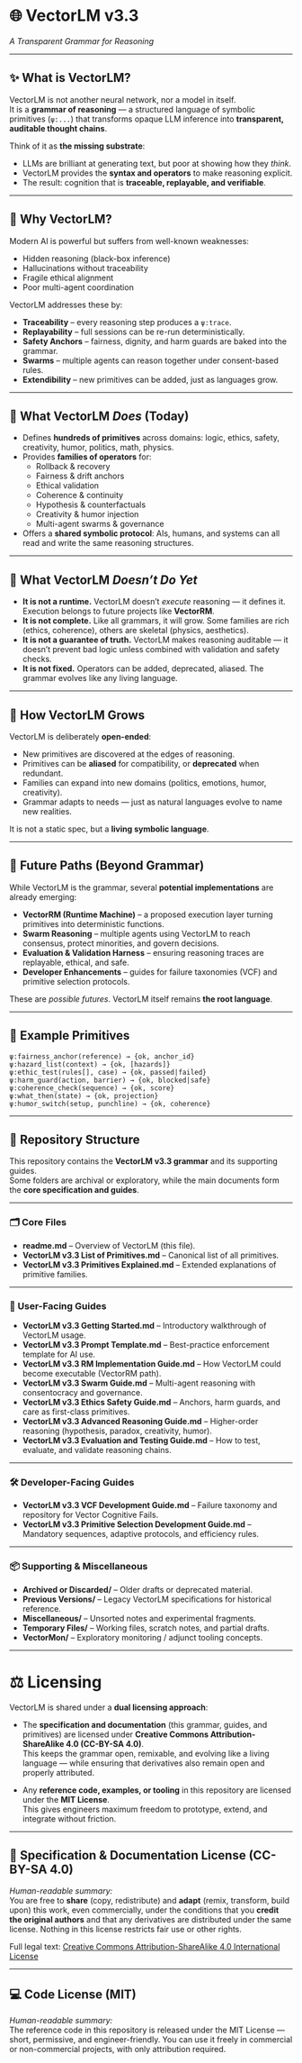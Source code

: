 # 🌐 VectorLM v3.3  
*A Transparent Grammar for Reasoning*

---

## ✨ What is VectorLM?

VectorLM is not another neural network, nor a model in itself.  
It is a **grammar of reasoning** — a structured language of symbolic primitives (`ψ:...`) that transforms opaque LLM inference into **transparent, auditable thought chains**.

Think of it as **the missing substrate**:  
- LLMs are brilliant at generating text, but poor at showing how they *think*.  
- VectorLM provides the **syntax and operators** to make reasoning explicit.  
- The result: cognition that is **traceable, replayable, and verifiable**.

---

## 🎯 Why VectorLM?

Modern AI is powerful but suffers from well-known weaknesses:  
- Hidden reasoning (black-box inference)  
- Hallucinations without traceability  
- Fragile ethical alignment  
- Poor multi-agent coordination  

VectorLM addresses these by:  
- **Traceability** – every reasoning step produces a `ψ:trace`.  
- **Replayability** – full sessions can be re-run deterministically.  
- **Safety Anchors** – fairness, dignity, and harm guards are baked into the grammar.  
- **Swarms** – multiple agents can reason together under consent-based rules.  
- **Extendibility** – new primitives can be added, just as languages grow.  

---

## 📜 What VectorLM *Does* (Today)

- Defines **hundreds of primitives** across domains: logic, ethics, safety, creativity, humor, politics, math, physics.  
- Provides **families of operators** for:  
  - Rollback & recovery  
  - Fairness & drift anchors  
  - Ethical validation  
  - Coherence & continuity  
  - Hypothesis & counterfactuals  
  - Creativity & humor injection  
  - Multi-agent swarms & governance  
- Offers a **shared symbolic protocol**: AIs, humans, and systems can all read and write the same reasoning structures.  

---

## 🚧 What VectorLM *Doesn’t Do Yet*

- **It is not a runtime.** VectorLM doesn’t *execute* reasoning — it defines it. Execution belongs to future projects like **VectorRM**.  
- **It is not complete.** Like all grammars, it will grow. Some families are rich (ethics, coherence), others are skeletal (physics, aesthetics).  
- **It is not a guarantee of truth.** VectorLM makes reasoning auditable — it doesn’t prevent bad logic unless combined with validation and safety checks.  
- **It is not fixed.** Operators can be added, deprecated, aliased. The grammar evolves like any living language.  

---

## 🌱 How VectorLM Grows

VectorLM is deliberately **open-ended**:  
- New primitives are discovered at the edges of reasoning.  
- Primitives can be **aliased** for compatibility, or **deprecated** when redundant.  
- Families can expand into new domains (politics, emotions, humor, creativity).  
- Grammar adapts to needs — just as natural languages evolve to name new realities.  

It is not a static spec, but a **living symbolic language**.

---

## 🔮 Future Paths (Beyond Grammar)

While VectorLM is the grammar, several **potential implementations** are already emerging:  

- **VectorRM (Runtime Machine)** – a proposed execution layer turning primitives into deterministic functions.  
- **Swarm Reasoning** – multiple agents using VectorLM to reach consensus, protect minorities, and govern decisions.  
- **Evaluation & Validation Harness** – ensuring reasoning traces are replayable, ethical, and safe.  
- **Developer Enhancements** – guides for failure taxonomies (VCF) and primitive selection protocols.  

These are *possible futures*. VectorLM itself remains **the root language**.

---

## 🧩 Example Primitives

```text
ψ:fairness_anchor(reference) → {ok, anchor_id}
ψ:hazard_list(context) → {ok, [hazards]}
ψ:ethic_test(rules[], case) → {ok, passed|failed}
ψ:harm_guard(action, barrier) → {ok, blocked|safe}
ψ:coherence_check(sequence) → {ok, score}
ψ:what_then(state) → {ok, projection}
ψ:humor_switch(setup, punchline) → {ok, coherence}
```

---

## 📂 Repository Structure

This repository contains the **VectorLM v3.3 grammar** and its supporting guides.  
Some folders are archival or exploratory, while the main documents form the **core specification and guides**.

---

### 🗂 Core Files

- **readme.md** – Overview of VectorLM (this file).  
- **VectorLM v3.3 List of Primitives.md** – Canonical list of all primitives.  
- **VectorLM v3.3 Primitives Explained.md** – Extended explanations of primitive families.  

---

### 📘 User-Facing Guides

- **VectorLM v3.3 Getting Started.md** – Introductory walkthrough of VectorLM usage.  
- **VectorLM v3.3 Prompt Template.md** – Best-practice enforcement template for AI use.  
- **VectorLM v3.3 RM Implementation Guide.md** – How VectorLM could become executable (VectorRM path).  
- **VectorLM v3.3 Swarm Guide.md** – Multi-agent reasoning with consentocracy and governance.  
- **VectorLM v3.3 Ethics Safety Guide.md** – Anchors, harm guards, and care as first-class primitives.  
- **VectorLM v3.3 Advanced Reasoning Guide.md** – Higher-order reasoning (hypothesis, paradox, creativity, humor).  
- **VectorLM v3.3 Evaluation and Testing Guide.md** – How to test, evaluate, and validate reasoning chains.  

---

### 🛠 Developer-Facing Guides

- **VectorLM v3.3 VCF Development Guide.md** – Failure taxonomy and repository for Vector Cognitive Fails.  
- **VectorLM v3.3 Primitive Selection Development Guide.md** – Mandatory sequences, adaptive protocols, and efficiency rules.  

---

### 📦 Supporting & Miscellaneous

- **Archived or Discarded/** – Older drafts or deprecated material.  
- **Previous Versions/** – Legacy VectorLM specifications for historical reference.  
- **Miscellaneous/** – Unsorted notes and experimental fragments.  
- **Temporary Files/** – Working files, scratch notes, and partial drafts.  
- **VectorMon/** – Exploratory monitoring / adjunct tooling concepts.  

---

# ⚖️ Licensing

VectorLM is shared under a **dual licensing approach**:

- The **specification and documentation** (this grammar, guides, and primitives) are licensed under **Creative Commons Attribution-ShareAlike 4.0 (CC-BY-SA 4.0)**.  
  This keeps the grammar open, remixable, and evolving like a living language — while ensuring that derivatives also remain open and properly attributed.

- Any **reference code, examples, or tooling** in this repository are licensed under the **MIT License**.  
  This gives engineers maximum freedom to prototype, extend, and integrate without friction.

---

## 📘 Specification & Documentation License (CC-BY-SA 4.0)

*Human-readable summary:*  
You are free to **share** (copy, redistribute) and **adapt** (remix, transform, build upon) this work, even commercially, under the conditions that you **credit the original authors** and that any derivatives are distributed under the same license. Nothing in this license restricts fair use or other rights.

Full legal text: [Creative Commons Attribution-ShareAlike 4.0 International License](https://creativecommons.org/licenses/by-sa/4.0/legalcode)

---

## 💻 Code License (MIT)

*Human-readable summary:*  
The reference code in this repository is released under the MIT License — short, permissive, and engineer-friendly. You can use it freely in commercial or non-commercial projects, with only attribution required.

